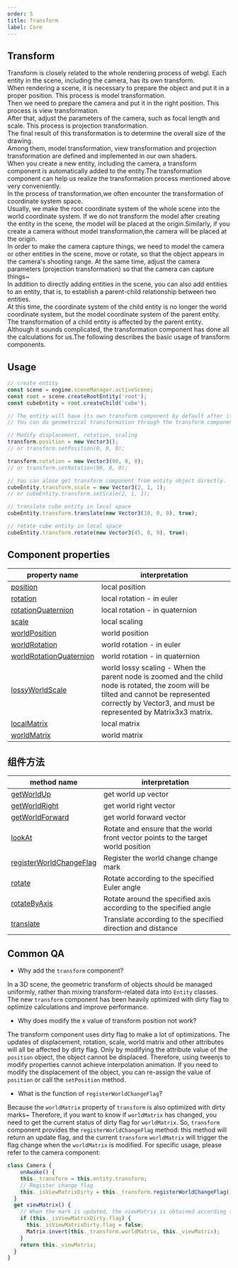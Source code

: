 ```yaml
---
order: 5
title: Transform
label: Core
---
```


<playground src="transform-basic.ts"></playground>

## Transform
Transform is closely related to the whole rendering process of webgl. Each entity in the scene, including the camera, has its own transform.
<br>
When rendering a scene, it is necessary to prepare the object and put it in a proper position. This process is model transformation.
<br>
Then we need to prepare the camera and put it in the right position. This process is view transformation.
<br>
After that, adjust the parameters of the camera, such as focal length and scale. This process is projection transformation.
<br>
The final result of this transformation is to determine the overall size of the drawing.
<br>
Among them, model transformation, view transformation and projection transformation are defined and implemented in our own shaders.
<br>
When you create a new entity, including the camera, a transform component is automatically added to the entity.The transformation component can help us realize the transformation process mentioned above very conveniently.
<br>
In the process of transformation,we often encounter the transformation of coordinate system space.
<br>
Usually, we make the root coordinate system of the whole scene into the world coordinate system. If we do not transform the model after creating the entity in the scene, the model will be placed at the origin.Similarly, if you create a camera without model transformation,the camera will be placed at the origin.
<br>
In order to make the camera capture things, we need to model the camera or other entities in the scene, move or rotate, so that the object appears in the camera's shooting range. At the same time, adjust the camera parameters (projection transformation) so that the camera can capture things~
<br>
In addition to directly adding entities in the scene, you can also add entities to an entity, that is, to establish a parent-child relationship between two entities.
<br>
At this time, the coordinate system of the child entity is no longer the world coordinate system, but the model coordinate system of the parent entity. The transformation of a child entity is affected by the parent entity.
<br>
Although it sounds complicated, the transformation component has done all the calculations for us.The following describes the basic usage of transform components.

## Usage

```typescript
// create entity
const scene = engine.sceneManager.activeScene;
const root = scene.createRootEntity('root');
const cubeEntity = root.createChild('cube');

// The entity will have its own transform component by default after it is created
// You can do geometrical transformation through the transform component api

// Modify displacement, rotation, scaling
transform.position = new Vector3();
// or transform.setPosition(0, 0, 0);

transform.rotation = new Vector3(90, 0, 0);
// or transform.setRotation(90, 0, 0);

// You can alose get transform component from entity object directly.
cubeEntity.transform.scale = new Vector3(2, 1, 1);
// or cubeEntity.transform.setScale(2, 1, 1);

// translate cube entity in local space
cubeEntity.transform.translate(new Vector3(10, 0, 0), true);

// rotate cube entity in local space
cubeEntity.transform.rotate(new Vector3(45, 0, 0), true);
```

## Component properties
| property name | interpretation |
| --- | --- |
| [position]($%7Bapi%7Dcore/Transform#position) | local position |
| [rotation]($%7Bapi%7Dcore/Transform#rotation) | local rotation - in euler |
| [rotationQuaternion]($%7Bapi%7Dcore/Transform#rotationquaternion) | local rotation - in quaternion |
| [scale]($%7Bapi%7Dcore/Transform#scale) | local scaling |
| [worldPosition]($%7Bapi%7Dcore/Transform#worldPosition) | world position |
| [worldRotation]($%7Bapi%7Dcore/Transform#worldRotation) | world rotation - in euler |
| [worldRotationQuaternion]($%7Bapi%7Dcore/Transform#worldRotationQuaternion) | world rotation - in quaternion |
| [lossyWorldScale]($%7Bapi%7Dcore/Transform#lossyWorldScale) | world lossy scaling - When the parent node is zoomed and the child node is rotated, the zoom will be tilted and cannot be represented correctly by Vector3, and must be represented by Matrix3x3 matrix. |
| [localMatrix]($%7Bapi%7Dcore/Transform#localMatrix) | local matrix |
| [worldMatrix]($%7Bapi%7Dcore/Transform#worldMatrix) | world matrix |



## 组件方法
| method name | interpretation |
| --- | --- |
| [getWorldUp]($%7Bapi%7Dcore/Transform#getWorldUp) | get world up vector |
| [getWorldRight]($%7Bapi%7Dcore/Transform#getWorldRight) | get world right vector |
| [getWorldForward]($%7Bapi%7Dcore/Transform#getWorldForward) | get world forward vector |
| [lookAt]($%7Bapi%7Dcore/Transform#lookAt) | Rotate and ensure that the world front vector points to the target world position |
| [registerWorldChangeFlag]($%7Bapi%7Dcore/Transform#registerWorldChangeFlag) | Register the world change change mark|
| [rotate]($%7Bapi%7Dcore/Transform#rotate) | Rotate according to the specified Euler angle |
| [rotateByAxis]($%7Bapi%7Dcore/Transform#rotateByAxis) | Rotate around the specified axis according to the specified angle |
| [translate]($%7Bapi%7Dcore/Transform#translate) | Translate according to the specified direction and distance |



## Common QA

- Why add the `transform` component?

In a 3D scene, the geometric transform of objects should be managed uniformly, rather than mixing transform-related data into `Entity` classes.
The new `transform` component has been heavily optimized with dirty flag to optimize calculations and improve performance.
​

- Why does modify the x value of transform position not work?

The transform component uses dirty flag to make a lot of optimizations. The updates of displacement, rotation, scale, world matrix and other attributes will all be affected by dirty flag. Only by modifying the attribute value of the `position` object, the object cannot be displaced. Therefore, using tweenjs to modify properties cannot achieve interpolation animation.
If you need to modify the displacement of the object, you can re-assign the value of `position` or call the `setPosition` method.


- What is the function of `registerWorldChangeFlag`?

Because the `worldMatrix` property of `transform` is also optimized with dirty marks~
Therefore, if you want to know if `worldMatrix` has changed, you need to get the current status of dirty flag for `worldMatrix`.
So, `transform` component provides the `registerWorldChangeFlag` method: this method will return an update flag, and the current `transform` `worldMatrix` will trigger the flag change when the `worldMatrix` is modified.
For specific usage, please refer to the camera component:

```typescript
class Camera {
	onAwake() {
  	this._transform = this.entity.transform;
    // Register change flag
    this._isViewMatrixDirty = this._transform.registerWorldChangeFlag();
  }
  get viewMatrix() {
    // When the mark is updated, the viewMatrix is ​​obtained according to the worldMatrix~
  	if (this._isViewMatrixDirty.flag) {
      this._isViewMatrixDirty.flag = false;
      Matrix.invert(this._transform.worldMatrix, this._viewMatrix);
    }
    return this._viewMatrix;
  }
}
```
